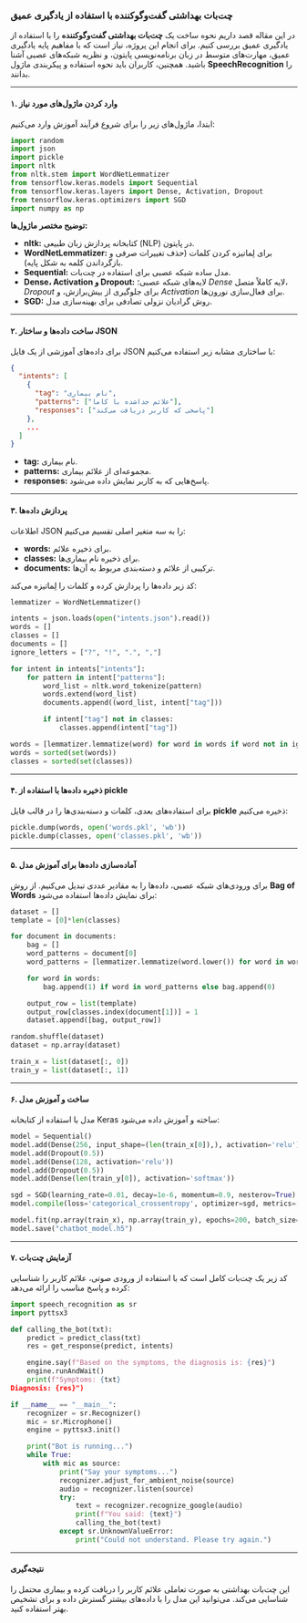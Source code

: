 
### چت‌بات بهداشتی گفت‌وگوکننده با استفاده از یادگیری عمیق

در این مقاله قصد داریم نحوه ساخت یک **چت‌بات بهداشتی گفت‌وگوکننده** را با استفاده از یادگیری عمیق بررسی کنیم. برای انجام این پروژه، نیاز است که با مفاهیم پایه یادگیری عمیق، مهارت‌های متوسط در زبان برنامه‌نویسی پایتون، و نظریه شبکه‌های عصبی آشنا باشید. همچنین، کاربران باید نحوه استفاده و پیکربندی ماژول **SpeechRecognition** را بدانند.

---

#### ۱. وارد کردن ماژول‌های مورد نیاز

ابتدا، ماژول‌های زیر را برای شروع فرآیند آموزش وارد می‌کنیم:

```python
import random
import json
import pickle
import nltk
from nltk.stem import WordNetLemmatizer
from tensorflow.keras.models import Sequential
from tensorflow.keras.layers import Dense, Activation, Dropout
from tensorflow.keras.optimizers import SGD
import numpy as np
```

**توضیح مختصر ماژول‌ها:**
- **nltk:** کتابخانه پردازش زبان طبیعی (NLP) در پایتون.
- **WordNetLemmatizer:** برای لِماتیزه کردن کلمات (حذف تغییرات صرفی و بازگرداندن کلمه به شکل پایه).
- **Sequential:** مدل ساده شبکه عصبی برای استفاده در چت‌بات.
- **Dense، Activation و Dropout:** لایه‌های شبکه عصبی؛ *Dense* لایه کاملاً متصل، *Dropout* برای جلوگیری از بیش‌برازش، و *Activation* برای فعال‌سازی نورون‌ها.
- **SGD:** روش گرادیان نزولی تصادفی برای بهینه‌سازی مدل.

---

#### ۲. ساخت داده‌ها و ساختار JSON

برای داده‌های آموزشی از یک فایل JSON با ساختاری مشابه زیر استفاده می‌کنیم:

```json
{
  "intents": [
    {
      "tag": "نام بیماری",
      "patterns": ["علائم جداشده با کاما"],
      "responses": ["پاسخی که کاربر دریافت می‌کند"]
    },
    ...
  ]
}
```

- **tag:** نام بیماری.
- **patterns:** مجموعه‌ای از علائم بیماری.
- **responses:** پاسخ‌هایی که به کاربر نمایش داده می‌شود.

---

#### ۳. پردازش داده‌ها

اطلاعات JSON را به سه متغیر اصلی تقسیم می‌کنیم:
- **words:** برای ذخیره علائم.
- **classes:** برای ذخیره نام بیماری‌ها.
- **documents:** ترکیبی از علائم و دسته‌بندی مربوط به آن‌ها.

کد زیر داده‌ها را پردازش کرده و کلمات را لِماتیزه می‌کند:

```python
lemmatizer = WordNetLemmatizer()

intents = json.loads(open("intents.json").read())
words = []
classes = []
documents = []
ignore_letters = ["?", "!", ".", ","]

for intent in intents["intents"]:
    for pattern in intent["patterns"]:
        word_list = nltk.word_tokenize(pattern)
        words.extend(word_list)
        documents.append((word_list, intent["tag"]))

        if intent["tag"] not in classes:
            classes.append(intent["tag"])

words = [lemmatizer.lemmatize(word) for word in words if word not in ignore_letters]
words = sorted(set(words))
classes = sorted(set(classes))
```

---

#### ۴. ذخیره داده‌ها با استفاده از **pickle**

برای استفاده‌های بعدی، کلمات و دسته‌بندی‌ها را در قالب فایل **pickle** ذخیره می‌کنیم:

```python
pickle.dump(words, open('words.pkl', 'wb'))
pickle.dump(classes, open('classes.pkl', 'wb'))
```

---

#### ۵. آماده‌سازی داده‌ها برای آموزش مدل

برای ورودی‌های شبکه عصبی، داده‌ها را به مقادیر عددی تبدیل می‌کنیم. از روش **Bag of Words** برای نمایش داده‌ها استفاده می‌شود:

```python
dataset = []
template = [0]*len(classes)

for document in documents:
    bag = []
    word_patterns = document[0]
    word_patterns = [lemmatizer.lemmatize(word.lower()) for word in word_patterns]

    for word in words:
        bag.append(1) if word in word_patterns else bag.append(0)

    output_row = list(template)
    output_row[classes.index(document[1])] = 1
    dataset.append([bag, output_row])

random.shuffle(dataset)
dataset = np.array(dataset)

train_x = list(dataset[:, 0])
train_y = list(dataset[:, 1])
```

---

#### ۶. ساخت و آموزش مدل

مدل با استفاده از کتابخانه Keras ساخته و آموزش داده می‌شود:

```python
model = Sequential()
model.add(Dense(256, input_shape=(len(train_x[0]),), activation='relu'))
model.add(Dropout(0.5))
model.add(Dense(128, activation='relu'))
model.add(Dropout(0.5))
model.add(Dense(len(train_y[0]), activation='softmax'))

sgd = SGD(learning_rate=0.01, decay=1e-6, momentum=0.9, nesterov=True)
model.compile(loss='categorical_crossentropy', optimizer=sgd, metrics=['accuracy'])

model.fit(np.array(train_x), np.array(train_y), epochs=200, batch_size=5, verbose=1)
model.save("chatbot_model.h5")
```

---

#### ۷. آزمایش چت‌بات

کد زیر یک چت‌بات کامل است که با استفاده از ورودی صوتی، علائم کاربر را شناسایی کرده و پاسخ مناسب را ارائه می‌دهد:

```python
import speech_recognition as sr
import pyttsx3

def calling_the_bot(txt):
    predict = predict_class(txt)
    res = get_response(predict, intents)

    engine.say(f"Based on the symptoms, the diagnosis is: {res}")
    engine.runAndWait()
    print(f"Symptoms: {txt}
Diagnosis: {res}")

if __name__ == "__main__":
    recognizer = sr.Recognizer()
    mic = sr.Microphone()
    engine = pyttsx3.init()

    print("Bot is running...")
    while True:
        with mic as source:
            print("Say your symptoms...")
            recognizer.adjust_for_ambient_noise(source)
            audio = recognizer.listen(source)
            try:
                text = recognizer.recognize_google(audio)
                print(f"You said: {text}")
                calling_the_bot(text)
            except sr.UnknownValueError:
                print("Could not understand. Please try again.")
```

---

#### نتیجه‌گیری

این چت‌بات بهداشتی به صورت تعاملی علائم کاربر را دریافت کرده و بیماری محتمل را شناسایی می‌کند. می‌توانید این مدل را با داده‌های بیشتر گسترش داده و برای تشخیص بهتر استفاده کنید.
